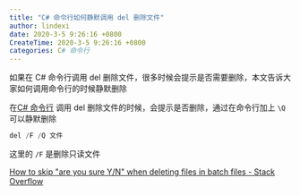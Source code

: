 ```yaml
---
title: "C# 命令行如何静默调用 del 删除文件"
author: lindexi
date: 2020-3-5 9:26:16 +0800
CreateTime: 2020-3-5 9:26:16 +0800
categories: C# 命令行
---
```


如果在 C# 命令行调用 del 删除文件，很多时候会提示是否需要删除，本文告诉大家如何调用命令行的时候静默删除

<!--more-->



<!-- 标签：C#，命令行 -->

在[C# 命令行](https://gist.github.com/lindexi/f2868a0d02f2197fbb62368514ed6f99) 调用 del 删除文件的时候，会提示是否删除，通过在命令行加上 `\Q` 可以静默删除

```csharp
del /F /Q 文件
```

这里的 `/F` 是删除只读文件

[How to skip "are you sure Y/N" when deleting files in batch files - Stack Overflow](https://stackoverflow.com/questions/7160342/how-to-skip-are-you-sure-y-n-when-deleting-files-in-batch-files )

